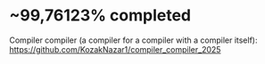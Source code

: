 # ~99,76123% completed

Compiler compiler (a compiler for a compiler with a compiler itself): https://github.com/KozakNazar1/compiler_compiler_2025
